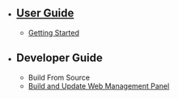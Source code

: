 * ## [User Guide](https://github.com/ant-media/Ant-Media-Server/wiki)
   * [Getting Started](https://github.com/ant-media/Ant-Media-Server/wiki/02_a_Getting-Started)

* ## Developer Guide
   * Build From Source
   * [Build and Update Web Management Panel](https://github.com/ant-media/Ant-Media-Server/wiki/02_b_DevGuide---Build-and-Update-Management-Web-Panel)